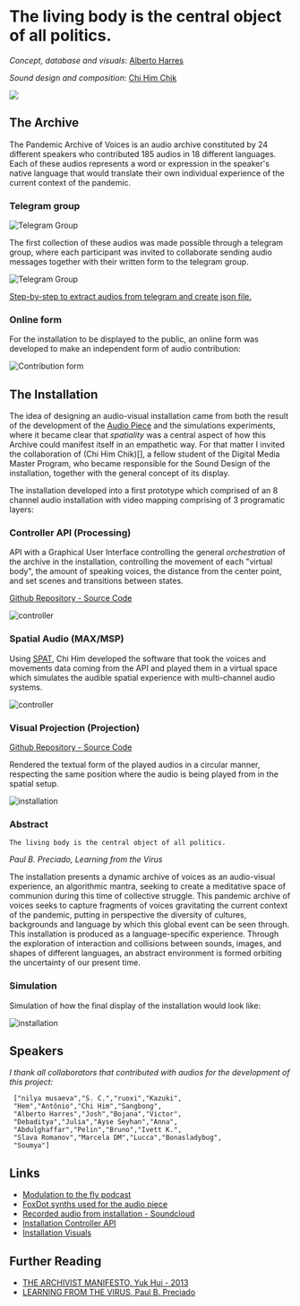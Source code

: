 # The living body is the central object of all politics.

*Concept, database and visuals*: [Alberto Harres](https://www.albertoharres.com/)

*Sound design and composition*: [Chi Him Chik](http://www.chihimchik.com/)

![](./images/cover.png)
 
## The Archive
 
The Pandemic Archive of Voices is an audio archive constituted by 24 different speakers who contributed 185 audios in 18 different languages. Each of these audios represents a word or expression in the speaker's native language that would translate their own individual experience of the current context of the pandemic.
 
### Telegram group 

![Telegram Group](./images/archive-screenshot.jpg)
 
The first collection of these audios was made possible through a telegram group, where each participant was invited to collaborate sending audio messages together with their written form to the telegram group.
 
![Telegram Group](./images/telegram-screenshot.jpg)
 
[Step-by-step to extract audios from telegram and create json file.](https://github.com/mneunomne/pandemic-archive-of-voices-DB#step-by-step-to-extract-audios-from-telegram-and-create-json-file)

### Online form

For the installation to be displayed to the public, an online form was developed to make an independent form of audio contribution: 

![Contribution form](./images/form.PNG)
 
## The Installation
 
The idea of designing an audio-visual installation came from both the result of the development of the [Audio Piece](https://www.mixcloud.com/soundstudies/modulation-18-alberto-harres/) and the simulations experiments, where it became clear that *spatiality* was a central aspect of how this Archive could manifest itself in an empathetic way. For that matter I invited the collaboration of (Chi Him Chik)[], a fellow student of the Digital Media Master Program, who became responsible for the Sound Design of the installation, together with the general concept of its display.
 
The installation developed into a first prototype which comprised of an 8 channel audio installation with video mapping comprising of 3 programatic layers:
 
### Controller API (Processing)
 
API with a Graphical User Interface controlling the general *orchestration* of the archive in the installation, controlling the movement of each "virtual body", the amount of speaking voices, the distance from the center point, and set scenes and transitions between states.
 
[Github Repository - Source Code](https://github.com/mneunomne/paov_installation_api)
 
![controller](./images/controller.gif)
 
### Spatial Audio (MAX/MSP)
 
Using [SPAT](https://forum.ircam.fr/projects/detail/spat/), Chi Him developed the software that took the voices and movements data coming from the API and played them in a virtual space which simulates the audible spatial experience with multi-channel audio systems.
 
![controller](./images/max-screenshot-1.jpg)
 
### Visual Projection (Projection)
 
[Github Repository - Source Code](https://github.com/mneunomne/paov_installation_vis)
 
Rendered the textual form of the played audios in a circular manner, respecting the same position where the audio is being played from in the spatial setup.
 
![installation](./images/visual.gif)
 
### Abstract
 
```
The living body is the central object of all politics.
```
*Paul B. Preciado, Learning from the Virus*

The installation presents a dynamic archive of voices as an audio-visual experience, an algorithmic mantra, seeking to create a meditative space of communion during this time of collective struggle. This pandemic archive of voices seeks to capture fragments of voices gravitating the current context of the pandemic, putting in perspective the diversity of cultures, backgrounds and language by which this global event can be seen through. This installation is produced as a language-specific experience. Through the exploration of interaction and collisions between sounds, images, and shapes of different languages, an abstract environment is formed orbiting the uncertainty of our present time.


### Simulation
 
Simulation of how the final display of the installation would look like:
 
![installation](./images/installation.gif)
 
## Speakers
 
*I thank all collaborators that contributed with audios for the development of this project:*
 
```
 ["nilya musaeva","S. C.","ruoxi","Kazuki",
 "Hem","Antônio","Chi Him","Sangbong",
 "Alberto Harres","Josh","Bojana","Victor",
 "Debaditya","Julia","Ayse Seyhan","Anna",
 "Abdulghaffar","Pelin","Bruno","Ivett K.",
 "Slava Romanov","Marcela DM","Lucca","Bonasladybug",
 "Soumya"]
```
 
## Links
 
- [Modulation to the fly podcast](https://www.mixcloud.com/soundstudies/modulation-18-alberto-harres/)
- [FoxDot synths used for the audio piece](https://github.com/mneunomne/pandemic-audio-piece-foxdot)
- [Recorded audio from installation - Soundcloud](https://soundcloud.com/mneu_nomne/pandemic-archive-of-voices)
- [Installation Controller API](https://github.com/mneunomne/paov_installation_api)
- [Installation Visuals](https://github.com/mneunomne/paov_installation_vis)
 
## Further Reading
 
- [THE ARCHIVIST MANIFESTO, Yuk Hui - 2013](https://www.metamute.org/editorial/lab/archivist-manifesto)
- [LEARNING FROM THE VIRUS, Paul B. Preciado](https://www.artforum.com/slant/paul-b-preciado-on-life-after-covid-19-82586)

